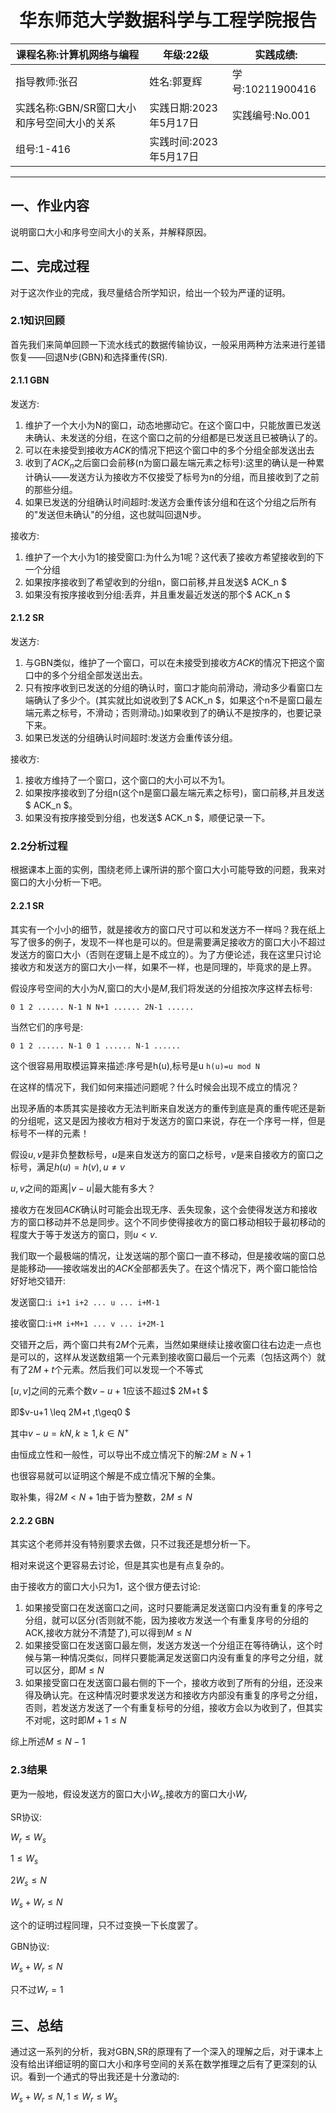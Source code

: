 # <center>华东师范大学数据科学与工程学院报告</center>

|课程名称:计算机网络与编程 | 年级:22级 | 实践成绩: |
| ---- | ---- | ---- |
| 指导教师:张召 | 姓名:郭夏辉 | 学号:10211900416 |
| 实践名称:GBN/SR窗口大小和序号空间大小的关系 | 实践日期:2023年5月17日 | 实践编号:No.001 |
| 组号:1-416 | 实践时间:2023年5月17日 |      |

------



## 一、作业内容

说明窗口大小和序号空间大小的关系，并解释原因。

## 二、完成过程

对于这次作业的完成，我尽量结合所学知识，给出一个较为严谨的证明。

### 2.1知识回顾

首先我们来简单回顾一下流水线式的数据传输协议，一般采用两种方法来进行差错恢复——回退N步(GBN)和选择重传(SR).

#### 2.1.1 GBN

发送方:

1. 维护了一个大小为N的窗口，动态地挪动它。在这个窗口中，只能放置已发送未确认、未发送的分组，在这个窗口之前的分组都是已发送且已被确认了的。
2. 可以在未接受到接收方$ACK$的情况下把这个窗口中的多个分组全部发送出去
3. 收到了$ACK_n$之后窗口会前移(n为窗口最左端元素之标号):这里的确认是一种累计确认——发送方认为接收方不仅接受了标号为n的分组，而且接收到了之前的那些分组。
4. 如果已发送的分组确认时间超时:发送方会重传该分组和在这个分组之后所有的"发送但未确认"的分组，这也就叫回退N步。

接收方:

1. 维护了一个大小为1的接受窗口:为什么为1呢？这代表了接收方希望接收到的下一个分组
2. 如果按序接收到了希望收到的分组n，窗口前移,并且发送$ ACK_n $
3. 如果没有按序接收到分组:丢弃，并且重发最近发送的那个$ ACK_n $

#### 2.1.2 SR

发送方:

1. 与GBN类似，维护了一个窗口，可以在未接受到接收方$ACK$的情况下把这个窗口中的多个分组全部发送出去。
2. 只有按序收到已发送的分组的确认时，窗口才能向前滑动，滑动多少看窗口左端确认了多少个。(其实就比如说收到了$ ACK_n $，如果这个n不是窗口最左端元素之标号，不滑动；否则滑动。)如果收到了的确认不是按序的，也要记录下来。
3. 如果已发送的分组确认时间超时:发送方会重传该分组。

接收方:

1. 接收方维持了一个窗口，这个窗口的大小可以不为1。
2. 如果按序接收到了分组n(这个n是窗口最左端元素之标号)，窗口前移,并且发送$ ACK_n $。
3. 如果没有按序接受到分组，也发送$ ACK_n $，顺便记录一下。

### 2.2分析过程

根据课本上面的实例，围绕老师上课所讲的那个窗口大小可能导致的问题，我来对窗口的大小分析一下吧。

#### 2.2.1 SR

其实有一个小小的细节，就是接收方的窗口尺寸可以和发送方不一样吗？我在纸上写了很多的例子，发现不一样也是可以的。但是需要满足接收方的窗口大小不超过发送方的窗口大小（否则在逻辑上是不成立的）。为了方便论述，我在这里只讨论接收方和发送方的窗口大小一样，如果不一样，也是同理的，毕竟求的是上界。

假设序号空间的大小为$N$,窗口的大小是$M$,我们将发送的分组按次序这样去标号:

`0 1 2 ...... N-1 N N+1 ...... 2N-1 ...... `

当然它们的序号是:

`0 1 2 ...... N-1 0 1 ...... N-1 ...... `

这个很容易用取模运算来描述:序号是h(u),标号是u `h(u)=u mod N` 

在这样的情况下，我们如何来描述问题呢？什么时候会出现不成立的情况？

出现矛盾的本质其实是接收方无法判断来自发送方的重传到底是真的重传呢还是新的分组呢，这又是因为接收方相对于发送方的窗口来说，存在一个序号一样，但是标号不一样的元素！

假设$u,v$是非负整数标号，$u$是来自发送方的窗口之标号，$v$是来自接收方的窗口之标号，满足$h(u)=h(v),u\not=v$

$u,v$之间的距离$|v-u|$最大能有多大？

接收方在发回$ACK$确认时可能会出现无序、丢失现象，这个会使得发送方和接收方的窗口移动并不总是同步。这个不同步使得接收方的窗口移动相较于最初移动的程度大于等于发送方的窗口，则$u < v$.

我们取一个最极端的情况，让发送端的那个窗口一直不移动，但是接收端的窗口总是能移动——接收端发出的$ACK$全部都丢失了。在这个情况下，两个窗口能恰恰好好地交错开:

发送窗口:`i i+1 i+2 ... u ... i+M-1 `

接收窗口:`i+M i+M+1 ... v ... i+2M-1`

交错开之后，两个窗口共有$2M$个元素，当然如果继续让接收窗口往右边走一点也是可以的，这样从发送数组第一个元素到接收窗口最后一个元素（包括这两个）就有了$2M+t$个元素。然后我们可以发现一个不等式

$[u,v]$之间的元素个数$v-u+1$应该不超过$ 2M+t $

即$v-u+1 \leq 2M+t ,t\geq0 $

其中$v-u=kN, k\geq1,k\in N^{+}$

由恒成立性和一般性，可以导出不成立情况下的解:$2M \geq N+1$

也很容易就可以证明这个解是不成立情况下解的全集。

取补集，得$2M<N+1$由于皆为整数，$2M\leq N$

#### 2.2.2 GBN

其实这个老师并没有特别要求去做，只不过我还是想分析一下。

相对来说这个更容易去讨论，但是其实也是有点复杂的。

由于接收方的窗口大小只为1，这个很方便去讨论:

1. 如果接受窗口在发送窗口之间，这时只要能满足发送窗口内没有重复的序号之分组，就可以区分(否则就不能，因为接收方发送一个有重复序号的分组的ACK,接收方就分不清楚了),可以得到$M\leq N$
2. 如果接受窗口在发送窗口最左侧，发送方发送一个分组正在等待确认，这个时候与第一种情况类似，同样只要能满足发送窗口内没有重复的序号之分组，就可以区分，即$M \leq N$
3. 如果接受窗口在发送窗口最右侧的下一个，接收方收到了所有的分组，还没来得及确认完。在这种情况时要求发送方和接收方内部没有重复的序号之分组，否则，若发送方发送了一个有重复标号的分组，接收方会以为收到了，但其实不对呢，这时即$M+1 \leq N$

综上所述$M\leq N-1$

### 2.3结果

更为一般地，假设发送方的窗口大小$W_s$,接收方的窗口大小$W_r$

SR协议:

$W_r \leq W_s$

$1 \leq W_s$

$2 W_s \leq N$

$W_s+W_r \leq N$

这个的证明过程同理，只不过变换一下长度罢了。

GBN协议:

$W_s+W_r \leq N$

只不过$W_r=1$

## 三、总结

通过这一系列的分析，我对GBN,SR的原理有了一个深入的理解之后，对于课本上没有给出详细证明的窗口大小和序号空间的关系在数学推理之后有了更深刻的认识。看到一个通式的导出我还是十分激动的:

$W_s+W_r \leq N,1 \leq W_r\leq W_s$

